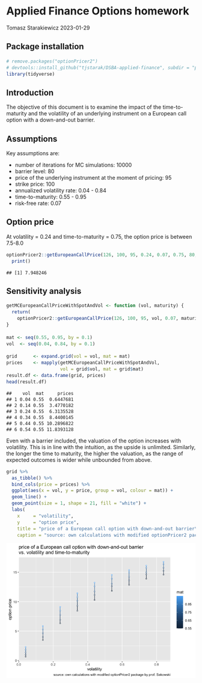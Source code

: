 Applied Finance Options homework
================
Tomasz Starakiewicz
2023-01-29

## Package installation

``` r
# remove.packages("optionPricer2")
# devtools::install_github("tjstarak/DSBA-applied-finance", subdir = "pkg")
library(tidyverse)
```

## Introduction

The objective of this document is to examine the impact of the
time-to-maturity and the volatility of an underlying instrument on a
European call option with a down-and-out barrier.

## Assumptions

Key assumptions are:

- number of iterations for MC simulations: 10000
- barrier level: 80
- price of the underlying instrument at the moment of pricing: 95
- strike price: 100
- annualized volatility rate: 0.04 - 0.84
- time-to-maturity: 0.55 - 0.95
- risk-free rate: 0.07

## Option price

At volatility = 0.24 and time-to-maturity = 0.75, the option price is
between 7.5-8.0

``` r
optionPricer2::getEuropeanCallPrice(126, 100, 95, 0.24, 0.07, 0.75, 80, 10000) %>% 
  print()
```

    ## [1] 7.948246

## Sensitivity analysis

``` r
getMCEuropeanCallPriceWithSpotAndVol <- function (vol, maturity) {
  return(
    optionPricer2::getEuropeanCallPrice(126, 100, 95, vol, 0.07, maturity, 80, 10000))
}

mat <- seq(0.55, 0.95, by = 0.1)
vol  <- seq(0.04, 0.84, by = 0.1)

grid      <- expand.grid(vol = vol, mat = mat)
prices    <- mapply(getMCEuropeanCallPriceWithSpotAndVol, 
                    vol = grid$vol, mat = grid$mat)
result.df <- data.frame(grid, prices)
head(result.df)
```

    ##    vol  mat     prices
    ## 1 0.04 0.55  0.6447681
    ## 2 0.14 0.55  3.4770182
    ## 3 0.24 0.55  6.3135528
    ## 4 0.34 0.55  8.4400145
    ## 5 0.44 0.55 10.2896822
    ## 6 0.54 0.55 11.8393128

Even with a barrier included, the valuation of the option increases with
volatility. This is in line with the intuition, as the upside is 
unlimited. Similarly, the longer the time to maturity, the higher the
valuation, as the range of expected outcomes is wider while
unbounded from above.

``` r
grid %>% 
  as_tibble() %>%
  bind_cols(price = prices) %>%
  ggplot(aes(x = vol, y = price, group = vol, colour = mat)) +
  geom_line() +
  geom_point(size = 1, shape = 21, fill = "white") +
  labs(
    x     = "volatility",
    y     = "option price",
    title = "price of a European call option with down-and-out barrier\nvs. volatility and time-to-maturity",
    caption = "source: own calculations with modified optionPricer2 package by prof. Sakowski")
```

![](report_files/figure-gfm/unnamed-chunk-4-1.png)<!-- -->
